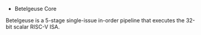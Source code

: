 * Betelgeuse Core

Betelgeuse is a 5-stage single-issue in-order pipeline that executes the 32-bit scalar RISC-V ISA.
